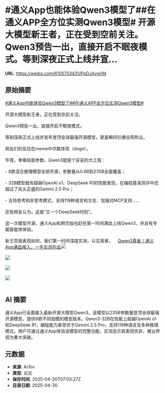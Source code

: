 # #通义App也能体验Qwen3模型了##在通义APP全方位实测Qwen3模型# 开源大模型新王者，正在受到空前关注。Qwen3预告一出，直接开启不眠夜模式。等到深夜正式上线并宣...

**URL**: https://weibo.com/6105753431/PpDJ4vw0N

## 原始摘要

<a href="https://m.weibo.cn/search?containerid=231522type%3D1%26t%3D10%26q%3D%23%E9%80%9A%E4%B9%89App%E4%B9%9F%E8%83%BD%E4%BD%93%E9%AA%8CQwen3%E6%A8%A1%E5%9E%8B%E4%BA%86%23&amp;extparam=%23%E9%80%9A%E4%B9%89App%E4%B9%9F%E8%83%BD%E4%BD%93%E9%AA%8CQwen3%E6%A8%A1%E5%9E%8B%E4%BA%86%23" data-hide=""><span class="surl-text">#通义App也能体验Qwen3模型了#</span></a><a href="https://m.weibo.cn/search?containerid=231522type%3D1%26t%3D10%26q%3D%23%E5%9C%A8%E9%80%9A%E4%B9%89APP%E5%85%A8%E6%96%B9%E4%BD%8D%E5%AE%9E%E6%B5%8BQwen3%E6%A8%A1%E5%9E%8B%23&amp;extparam=%23%E5%9C%A8%E9%80%9A%E4%B9%89APP%E5%85%A8%E6%96%B9%E4%BD%8D%E5%AE%9E%E6%B5%8BQwen3%E6%A8%A1%E5%9E%8B%23" data-hide=""><span class="surl-text">#在通义APP全方位实测Qwen3模型#</span></a> <br><br>开源大模型新王者，正在受到空前关注。<br><br>Qwen3预告一出，直接开启不眠夜模式。<br><br>等到深夜正式上线并宣布登顶全球最强开源模型，更是瞬间引爆全网热议。<br><br>网友们的反应在meme中尽数体现（doge）。<br><br>毕竟，单看纸面参数，Qwen3就是个妥妥的大工程：<br><br>- 8款混合推理模型全部开源，参数量从0.6B到235B全面覆盖；<br><br>- 32B模型就有超越OpenAI o1、DeepSeek R1的性能表现，在编程基准测评中还超过了风头正盛的Gemini 2.5 Pro；<br><br>- 支持思考和非思考模式，支持119种语言和方言、加强对MCP支持……<br><br>还有网友认为，这是“又一个DeepSeek时刻”。<br><br>这一次模型开源，通义App和网页版也赶在第一时间满血上线Qwen3，并且有专属智能体体验。<br><br>新王究竟表现如何，我们第一时间深度实测，以见真章。<a href="https://weibo.cn/sinaurl?u=https%3A%2F%2Fmp.weixin.qq.com%2Fs%2FBOejWe64h4rGBQPORLg0HQ" data-hide=""><span class="url-icon"><img style="width: 1rem;height: 1rem" src="https://h5.sinaimg.cn/upload/2015/09/25/3/timeline_card_small_web_default.png" referrerpolicy="no-referrer"></span><span class="surl-text">Qwen3真香！通义App满血接入，一手实测在此</span></a><img style="" src="https://tvax2.sinaimg.cn/large/006Fd7o3ly1i0yq94bc6vj30u00k0wpt.jpg" referrerpolicy="no-referrer"><br><br><img style="" src="https://tvax3.sinaimg.cn/large/006Fd7o3ly1i0yq974fp0j30xc0p0q75.jpg" referrerpolicy="no-referrer"><br><br><img style="" src="https://tvax4.sinaimg.cn/large/006Fd7o3ly1i0yq9ode3sj30p00jg0xu.jpg" referrerpolicy="no-referrer"><br><br><img style="" src="https://tvax4.sinaimg.cn/large/006Fd7o3ly1i0yqa8kfnlj30u01uoagf.jpg" referrerpolicy="no-referrer"><br><br>

## AI 摘要

通义App已全面接入最新开源大模型Qwen3，该模型以235B参数量登顶全球最强开源模型，提供8款不同规模的模型版本。Qwen3-32B在性能上超越OpenAI o1和DeepSeek R1，编程能力甚至优于Gemini 2.5 Pro，支持119种语言及多种推理模式。用户可通过通义App体验该模型的完整功能，实测显示其表现优异，被业界视为重大突破。

## 元数据

- **来源**: ArXiv
- **类型**: 论文
- **保存时间**: 2025-04-30T07:03:27Z
- **目录日期**: 2025-04-30
